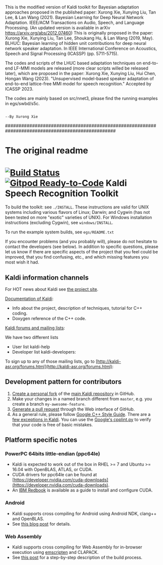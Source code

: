 This is the modified version of Kaldi toolkit for Bayesian adaptation approaches proposed in the published paper:
	Xurong Xie, Xunying Liu, Tan Lee, & Lan Wang (2021). Bayesian Learning for Deep Neural Network Adaptation. IEEE/ACM Transactions on Audio, Speech, and Language Processing. (An updated version is available in arXiv https://arxiv.org/abs/2012.07460)
This is originally proposed in the paper:
	Xurong Xie, Xunying Liu, Tan Lee, Shoukang Hu, & Lan Wang (2019, May). BLHUC: Bayesian learning of hidden unit contributions for deep neural network speaker adaptation. In IEEE International Conference on Acoustics, Speech and Signal Processing (ICASSP) (pp. 5711-5715).

The codes and scripts of the LHUC based adaptation techniques on end-to-end LF-MMI models are released (more clear scripts willed be released later), which are proposed in the paper:
	Xurong Xie, Xunying Liu, Hui Chen, Hongan Wang (2023). "Unsupervised model-based speaker adaptation of end-to-end lattice-free MMI model for speech recognition." Accepted by ICASSP 2023.

The codes are mainly based on src/nnet3, please find the running examples in egs/swbd/s5c.

                                                                           --By Xurong Xie
                                                                                             
#################################################################################################
# The original readme


[![Build Status](https://travis-ci.com/kaldi-asr/kaldi.svg?branch=master)](https://travis-ci.com/kaldi-asr/kaldi)
[![Gitpod Ready-to-Code](https://img.shields.io/badge/Gitpod-Ready--to--Code-blue?logo=gitpod)](https://gitpod.io/#https://github.com/kaldi-asr/kaldi) 
Kaldi Speech Recognition Toolkit
================================

To build the toolkit: see `./INSTALL`.  These instructions are valid for UNIX
systems including various flavors of Linux; Darwin; and Cygwin (has not been
tested on more "exotic" varieties of UNIX).  For Windows installation
instructions (excluding Cygwin), see `windows/INSTALL`.

To run the example system builds, see `egs/README.txt`

If you encounter problems (and you probably will), please do not hesitate to
contact the developers (see below). In addition to specific questions, please
let us know if there are specific aspects of the project that you feel could be
improved, that you find confusing, etc., and which missing features you most
wish it had.

Kaldi information channels
--------------------------

For HOT news about Kaldi see [the project site](http://kaldi-asr.org/).

[Documentation of Kaldi](http://kaldi-asr.org/doc/):
- Info about the project, description of techniques, tutorial for C++ coding.
- Doxygen reference of the C++ code.

[Kaldi forums and mailing lists](http://kaldi-asr.org/forums.html):

We have two different lists
- User list kaldi-help
- Developer list kaldi-developers:

To sign up to any of those mailing lists, go to
[http://kaldi-asr.org/forums.html](http://kaldi-asr.org/forums.html):


Development pattern for contributors
------------------------------------

1. [Create a personal fork](https://help.github.com/articles/fork-a-repo/)
   of the [main Kaldi repository](https://github.com/kaldi-asr/kaldi) in GitHub.
2. Make your changes in a named branch different from `master`, e.g. you create
   a branch `my-awesome-feature`.
3. [Generate a pull request](https://help.github.com/articles/creating-a-pull-request/)
   through the Web interface of GitHub.
4. As a general rule, please follow [Google C++ Style Guide](https://google.github.io/styleguide/cppguide.html).
   There are a [few exceptions in Kaldi](http://kaldi-asr.org/doc/style.html).
   You can use the [Google's cpplint.py](https://raw.githubusercontent.com/google/styleguide/gh-pages/cpplint/cpplint.py)
   to verify that your code is free of basic mistakes.

Platform specific notes
-----------------------

### PowerPC 64bits little-endian (ppc64le)

- Kaldi is expected to work out of the box in RHEL >= 7 and Ubuntu >= 16.04 with
  OpenBLAS, ATLAS, or CUDA.
- CUDA drivers for ppc64le can be found at [https://developer.nvidia.com/cuda-downloads](https://developer.nvidia.com/cuda-downloads).
- An [IBM Redbook](https://www.redbooks.ibm.com/abstracts/redp5169.html) is
  available as a guide to install and configure CUDA.

### Android

- Kaldi supports cross compiling for Android using Android NDK, clang++ and
  OpenBLAS.
- See [this blog post](http://jcsilva.github.io/2017/03/18/compile-kaldi-android/)
  for details.

### Web Assembly

- Kaldi supports cross compiling for Web Assembly for in-browser execution
  using [emscripten](https://emscripten.org/) and CLAPACK.
- See [this post](https://gitlab.inria.fr/kaldi.web/kaldi-wasm/-/wikis/build_details.md)
  for a step-by-step description of the build process.
